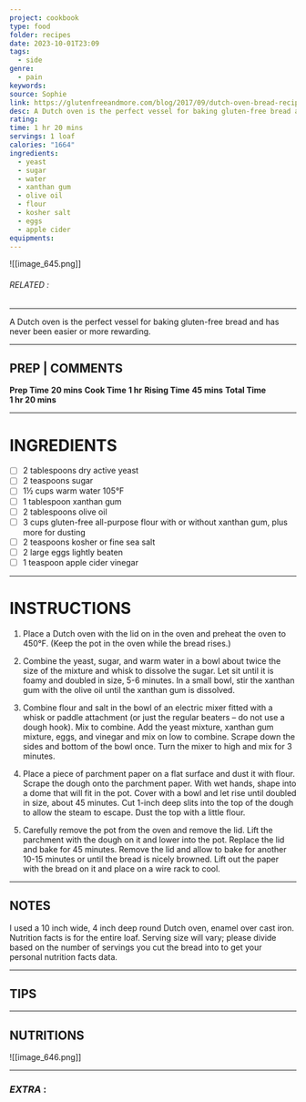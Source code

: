 ```yaml
---
project: cookbook
type: food
folder: recipes
date: 2023-10-01T23:09
tags:
  - side
genre:
  - pain
keywords: 
source: Sophie
link: https://glutenfreeandmore.com/blog/2017/09/dutch-oven-bread-recipe.html
desc: A Dutch oven is the perfect vessel for baking gluten-free bread and has never been easier or more rewarding.
rating: 
time: 1 hr 20 mins
servings: 1 loaf
calories: "1664"
ingredients:
  - yeast
  - sugar
  - water
  - xanthan gum
  - olive oil
  - flour
  - kosher salt
  - eggs
  - apple cider
equipments:
---
```


![[image_645.png]]
###### *RELATED* : 
---
A Dutch oven is the perfect vessel for baking gluten-free bread and has never been easier or more rewarding.

---
## PREP | COMMENTS

**Prep Time** **20 mins**
**Cook Time** **1 hr**
**Rising Time** **45 mins**
**Total Time** **1 hr 20 mins**

---
# INGREDIENTS

- [ ] 2 tablespoons dry active yeast
- [ ] 2 teaspoons sugar
- [ ] 1½ cups warm water 105°F
- [ ] 1 tablespoon xanthan gum
- [ ] 2 tablespoons olive oil
- [ ] 3 cups gluten-free all-purpose flour with or without xanthan gum, plus more for dusting
- [ ] 2 teaspoons kosher or fine sea salt
- [ ] 2 large eggs lightly beaten
- [ ] 1 teaspoon apple cider vinegar

---
# INSTRUCTIONS

1. Place a Dutch oven with the lid on in the oven and preheat the oven to 450°F. (Keep the pot in the oven while the bread rises.)
    
2. Combine the yeast, sugar, and warm water in a bowl about twice the size of the mixture and whisk to dissolve the sugar. Let sit until it is foamy and doubled in size, 5-6 minutes. In a small bowl, stir the xanthan gum with the olive oil until the xanthan gum is dissolved.
    
3. Combine flour and salt in the bowl of an electric mixer fitted with a whisk or paddle attachment (or just the regular beaters – do not use a dough hook). Mix to combine. Add the yeast mixture, xanthan gum mixture, eggs, and vinegar and mix on low to combine. Scrape down the sides and bottom of the bowl once. Turn the mixer to high and mix for 3 minutes.
    
4. Place a piece of parchment paper on a flat surface and dust it with flour. Scrape the dough onto the parchment paper. With wet hands, shape into a dome that will fit in the pot. Cover with a bowl and let rise until doubled in size, about 45 minutes. Cut 1-inch deep slits into the top of the dough to allow the steam to escape. Dust the top with a little flour.
    
5. Carefully remove the pot from the oven and remove the lid. Lift the parchment with the dough on it and lower into the pot. Replace the lid and bake for 45 minutes. Remove the lid and allow to bake for another 10-15 minutes or until the bread is nicely browned. Lift out the paper with the bread on it and place on a wire rack to cool.

---
## NOTES

I used a 10 inch wide, 4 inch deep round Dutch oven, enamel over cast iron. Nutrition facts is for the entire loaf. Serving size will vary; please divide based on the number of servings you cut the bread into to get your personal nutrition facts data.

---
## TIPS



---
## NUTRITIONS

![[image_646.png]]

---
### *EXTRA* :




